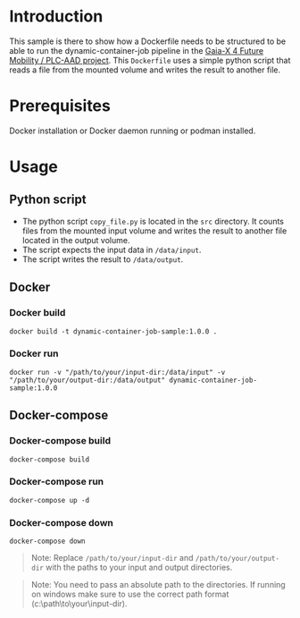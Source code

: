# Introduction
This sample is there to show how a Dockerfile needs to be structured to be able to run the dynamic-container-job pipeline in the [Gaia-X 4 Future Mobility / PLC-AAD project](https://www.gaia-x4plcaad.info/). This `Dockerfile` uses a simple python script that reads a file from the mounted volume and writes the result to another file. 

# Prerequisites
Docker installation or Docker daemon running or podman installed.

# Usage
## Python script 
- The python script `copy_file.py` is located in the `src` directory. It counts files from the mounted input volume and writes the result to another file located in the output volume.
- The script expects the input data in `/data/input`.
- The script writes the result to `/data/output`.

## Docker
### Docker build
`docker build -t dynamic-container-job-sample:1.0.0 .`

### Docker run
`docker run -v "/path/to/your/input-dir:/data/input" -v "/path/to/your/output-dir:/data/output" dynamic-container-job-sample:1.0.0`

## Docker-compose
### Docker-compose build
`docker-compose build`

### Docker-compose run
`docker-compose up -d`

### Docker-compose down
`docker-compose down`

> Note: Replace `/path/to/your/input-dir` and `/path/to/your/output-dir` with the paths to your input and output directories. 

> Note: You need to pass an absolute path to the directories. If running on windows make sure to use the correct path format (c:\path\to\your\input-dir).
 
